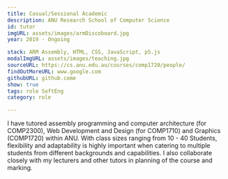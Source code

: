 ```yaml
---
title: Casual/Sessional Academic 
description: ANU Research School of Computer Science 
id: tutor
imgURL: assets/images/armDiscoboard.jpg 
year: 2019 - Ongoing

stack: ARM Assembly, HTML, CSS, JavaScript, p5.js
modalImgURL: assets/images/teaching.jpg
sourceURL: https://cs.anu.edu.au/courses/comp1720/people/
findOutMoreURL: www.google.com
githubURL: github.come
show: true
tags: role SoftEng
category: role

--- 
```

  I have tutored assembly programming and computer architecture (for COMP2300), Web Development and Design (for COMP1710) and Graphics (COMP1720) within ANU.
  With class sizes ranging from 10 - 40 Students, flexibility and adaptability is highly important when catering to multiple students from different backgrounds and capabilities.
  I also collaborate closely with my lecturers and other tutors in planning of the course and marking.
